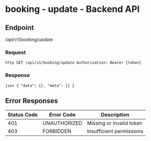 # booking - update - Backend API

## Endpoint

/api/v1/booking/update

### Request

`http
GET /api/v1/booking/update
Authorization: Bearer {token}
`

### Response

`json
{
  "data": {},
  "meta": {}
}
`

## Error Responses

| Status Code | Error Code   | Description              |
| ----------- | ------------ | ------------------------ |
| 401         | UNAUTHORIZED | Missing or invalid token |
| 403         | FORBIDDEN    | Insufficient permissions |
